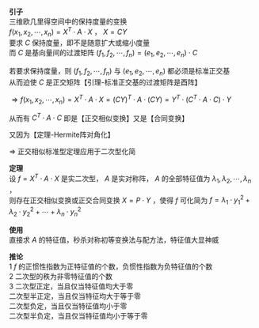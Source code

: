 **引子**  
三维欧几里得空间中的保持度量的变换  
 $f(x_1,x_2,\cdots,x_n)=X^T\cdot A\cdot X$ ， $X=CY$   
要求 $C$ 保持度量，即不是随意扩大或缩小度量  
而 $C$ 是基向量间的过渡矩阵 $(f_1,f_2,\cdots,f_n)=(e_1,e_2,\cdots,e_n)\cdot C$   
  
若要求保持度量，则 $(f_1,f_2,\cdots,f_n)$ 与 $(e_1,e_2,\cdots,e_n)$ 都必须是标准正交基  
从而迫使 $C$ 是正交矩阵【引理-标准正交基的过渡矩阵是酉阵】  
  
 $\Rightarrow f(x_1,x_2,\cdots,x_n)=X^T\cdot A\cdot X=(CY)^T\cdot A\cdot(CY)=Y^T\cdot(C^T\cdot A\cdot C)\cdot Y$   
  
从而有 $C^T\cdot A\cdot C$ 即是【正交相似变换】又是【合同变换】  
  
又因为【定理-Hermite阵对角化】  
  
 $\Rightarrow$ 正交相似标准型定理应用于二次型化简  
  
**定理**  
设 $f=X^T\cdot A\cdot X$ 是实二次型， $A$ 是实对称阵， $A$ 的全部特征值为 $\lambda_1,\lambda_2,\cdots,\lambda_n$ ，  
则存在正交相似变换或正交合同变换 $X=P\cdot Y$ ，使得 $f$ 可化简为 $f=\lambda_1\cdot y_1^2+\lambda_2\cdot y_2^2+\cdots+\lambda_n\cdot y_n^2$   
  
**使用**  
直接求 $A$ 的特征值，秒杀对称初等变换法与配方法，特征值大显神威  
  
**推论**  
1  $f$ 的正惯性指数为正特征值的个数，负惯性指数为负特征值的个数  
2 二次型的秩为非零特征值的个数  
3 二次型正定，当且仅当特征值均大于零  
  二次型半正定，当且仅当特征均大于等于零  
  二次型负定，当且仅当特征值均小于零  
  二次型半负定，当且仅当特征值均小于等于零  
